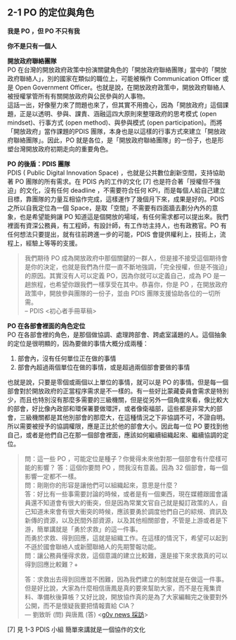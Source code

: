 <h2><strong>2-1 PO 的定位與角色</strong></h2>

<p><strong>我是 PO ，但 PO 不只有我</strong></p>

<p><strong>你不是只有一個人</strong></p>

<p><strong>開放政府聯絡團隊</strong><br>PO 在台灣的開放政府政策中扮演關鍵角色的「開放政府聯絡團隊」當中的「開放政府聯絡人」，別的國家在類似的職位上，可能被稱作 Communication Officer 或是 Open Government Officer。也就是說，在開放政府政策中，開放政府聯絡人被授權掌管所有有關開放政府與公民參與的人事物。<br>這話一出，好像壓力來了問題也來了，但其實不用擔心，因為「開放政府」這個課題，正是以透明、參與、課責、涵融這四大原則來整理政府的思考模式 (open mindset)、行事方式 (open method)、與參與模式 (open participation)。而將「開放政府」當作課題的PDIS 團隊，本身也是以這樣的行事方式來建立「開放政府聯絡團隊」。因此，PO 就是各位，是「開放政府聯絡團隊」的一份子，也是形塑台灣開放政府初期走向的重要角色。</p>

<p><strong>PO 的後盾：PDIS 團隊</strong><br>PDIS ( Public Digital Innovation Space) ，也就是公共數位創新空間，支持協助著 PO 團隊的所有需求。在 PDIS 內的工作的文化 [7] 也是符合著「授權但不強迫」的文化，沒有任何 deadline ，不需要符合任何 KPI，而是每個人給自己建立目標，靠團隊的力量互相協作完成，這樣運作了幾個月下來，成果是好的。PDIS 之所以自我定位為一個 Space，是取「空間」不需要有四面牆去劃分內外的意象，也是希望能夠讓 PO 知道這是個開放的場域，有任何需求都可以提出來。我們裡面有資深公務員，有工程師，有設計師，有工作坊主持人，也有政務官。PO 有任何想法只要提出，就有往前跨進一步的可能，PDIS 會提供權利上，技術上，流程上，經驗上等等的支援。</p>

<blockquote><p>我們期待 PO 成為開放政府中那個關鍵的一群人，但是接不接受這個期待會是你的決定，也就是我們為什麼一直不斷地強調，「完全授權，但是不強迫」的原因。其實沒有人可以定義 PO，因為你就可以定義自己，成為 PO 是一趟旅程，也希望你跟我們一樣享受在其中。恭喜你，你是 PO ，在開放政府政策中，開放參與團隊的一份子，並由 PDIS 團隊支援協助各位的一切所需。<br>– PDIS &lt;初心者手冊草稿&gt;</p></blockquote>

<p><strong>PO 在各部會裡面的角色定位</strong><br>PO 在各部會裡的角色，是那個做協調、處理跨部會、跨處室議題的人。這個抽象的定位是很明顯的，因為要做的事情大概分成兩種：</p>

<ol>
<li>部會內，沒有任何單位正在做的事情</li>
<li>部會內超過兩個單位在做的事情，或是超過兩個部會要做的事情</li>
</ol>

<p>也就是說，只要是零個或兩個以上單位的事情，就可以是 PO 的事情。但是每一個部會對於開放政府的正當程序需求是不一樣的。有一些好比蒙藏委員會需求是特別少，而且也特別沒有那麼多需要的三級機關，但是從另外一個角度來看，像比較大的部會，好比像內政部和環保署要做環評，或者像衛福部，這些都是非常大的部會，三級機關都是其他別部會的那麼大，在這種情況之下非協調不可，不證自明。所以需要被授予的協調權限，應是正比於他的部會大小。因此每一位 PO 要找到他自己，或者是他們自己在那一個部會裡面，應該如何繼續組織起來、繼續協調的定位。</p>

<blockquote>
<p>問：這一些 PO ，可能定位是種子？你覺得未來他對那一個部會有什麼樣可能的影響？ 答：這個你要問 PO ，問我沒有意義。因為 32 個部會，每一個影響一定都不一樣。<br>問：剛剛你的形容是讓他們可以組織起來，意思是什麼？<br>答：好比有一些事需要討論的時候，或者是有一個東西，現在媒體跟國會議員還不知道會有很大的衝突，但是因為常業文官自己就是擬訂政策的人，自己知道未來會有很大衝突的時候，應該要勇於調度他們自己的綜規、資訊及新傳的資源，以及民間外部資源，以及其他相關部會，不管是上游或者是下游，簡單講就是「勇於求救」的這一件事。<br>而勇於求救、得到回應，這就是組織工作。在這樣的情況下，希望可以起到不遜於國會聯絡人或新聞聯絡人的先期警報功能。<br>問：讓公務員懂得求救，這個意識的建立比較難，還是接下來求救真的可以得到回應比較難？+</p>
<p>答：求救出去得到回應並不困難，因為我們建立的制度就是在做這一件事。<br>但是好比說，大家為什麼相信唐鳳是真的要來幫助大家，而不是在蒐集資料、準備秋後算帳？又好比說，開放協作真的是為了大家編輯完之後要對外公開，而不是懷疑我要把情報賣給 CIA？<br>— 劉致昕 (問) 與唐鳳 (答) &lt;<a href="https://sayit.archive.tw/2017-03-15-g0v-news%E6%8E%A1%E8%A8%AA">g0v news 採訪</a>&gt;</p>
</blockquote>

<p>[7] 見 1-3 PDIS 小組 簡單來講就是一個協作的文化</p>